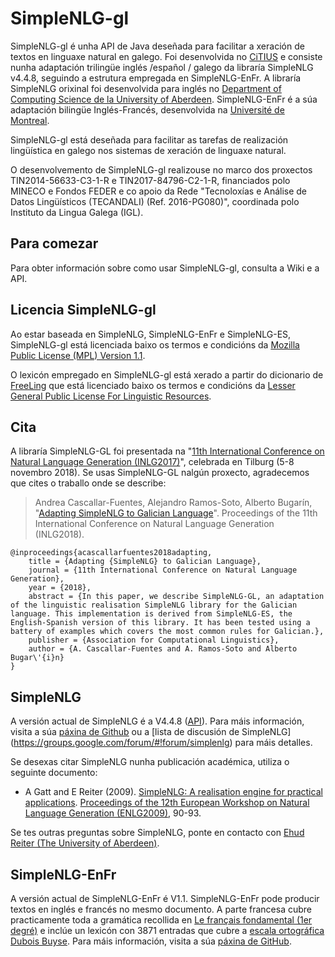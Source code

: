 SimpleNLG-gl
============

SimpleNLG-gl é unha API de Java deseñada para facilitar a xeración de textos en linguaxe natural en galego. Foi desenvolvida no [CiTIUS](https://citius.usc.es) e consiste nunha adaptación trilingüe inglés /español / galego da libraría SimpleNLG v4.4.8, seguindo a estrutura empregada en SimpleNLG-EnFr. A libraría SimpleNLG orixinal foi desenvolvida para inglés no [Department of Computing Science de la University of Aberdeen](https://www.abdn.ac.uk/ncs/departments/computing-science/natural-language-generation-187.php). SimpleNLG-EnFr é a súa adaptación bilingüe Inglés-Francés, desenvolvida na [Université de Montreal](http://www-etud.iro.umontreal.ca/~vaudrypl/snlgbil/snlgEnFr_francais.xhtml).

SimpleNLG-gl está deseñada para facilitar as tarefas de realización lingüística en galego nos sistemas de xeración de linguaxe natural.

O desenvolvemento de SimpleNLG-gl realizouse no marco dos proxectos TIN2014-56633-C3-1-R e TIN2017-84796-C2-1-R, financiados polo MINECO e Fondos FEDER e co apoio da Rede "Tecnoloxías e Análise de Datos Lingüísticos (TECANDALI) (Ref. 2016-PG080)", coordinada polo Instituto da Lingua Galega (IGL).

Para comezar
------------
Para obter información sobre como usar SimpleNLG-gl, consulta a Wiki e a API.

Licencia SimpleNLG-gl
-----------------------------
Ao estar baseada en SimpleNLG, SimpleNLG-EnFr e SimpleNLG-ES, SimpleNLG-gl está licenciada baixo os termos e condicións da [Mozilla Public License (MPL) Version 1.1](https://www.mozilla.org/en-US/MPL/1.1/).

O lexicón empregado en SimpleNLG-gl está xerado a partir do dicionario de [FreeLing](http://nlp.lsi.upc.edu/freeling/) que está licenciado baixo os termos e condicións da [Lesser General Public License For Linguistic Resources](http://infolingu.univ-mlv.fr/DonneesLinguistiques/Lexiques-Grammaires/lgpllr.html).

Cita
----
A libraría SimpleNLG-GL foi presentada na "[11th International Conference on Natural Language Generation (INLG2017)](https://inlg2018.uvt.nl/)", celebrada en Tilburg (5-8 novembro 2018). Se usas SimpleNLG-GL nalgún proxecto, agradecemos que cites o traballo onde se describe:

> Andrea Cascallar-Fuentes, Alejandro Ramos-Soto, Alberto Bugarín, "[Adapting SimpleNLG to Galician Language](https://citius.usc.es/investigacion/publicacions/listado/adapting-simplenlg-to-galician-language)". Proceedings of the 11th International Conference on Natural Language Generation (INLG2018).

```
@inproceedings{acascallarfuentes2018adapting,
	title = {Adapting {SimpleNLG} to Galician Language},
	journal = {11th International Conference on Natural Language Generation},
	year = {2018},
	abstract = {In this paper, we describe SimpleNLG-GL, an adaptation of the linguistic realisation SimpleNLG library for the Galician language. This implementation is derived from SimpleNLG-ES, the English-Spanish version of this library. It has been tested using a battery of examples which covers the most common rules for Galician.},
	publisher = {Association for Computational Linguistics},
	author = {A. Cascallar-Fuentes and A. Ramos-Soto and Alberto Bugar\'{i}n}
}
```

SimpleNLG
------------------
A versión actual de SimpleNLG é a V4.4.8 ([API](https://cdn.rawgit.com/simplenlg/simplenlg/master/docs/javadoc/index.html)). Para máis información, visita a súa [páxina de Github](https://github.com/simplenlg/simplenlg) ou a [lista de discusión de SimpleNLG] (https://groups.google.com/forum/#!forum/simplenlg) para máis detalles.

Se desexas citar SimpleNLG nunha publicación académica, utiliza o seguinte documento:

* A Gatt and E Reiter (2009). [SimpleNLG: A realisation engine for practical applications](http://aclweb.org/anthology/W/W09/W09-0613.pdf). [Proceedings of the 12th European Workshop on Natural Language Generation (ENLG2009)](http://aclweb.org/anthology/siggen.html#2009_0), 90-93.

Se tes outras preguntas sobre SimpleNLG, ponte en contacto con [Ehud Reiter (The University of Aberdeen)](https://www.abdn.ac.uk/ncs/profiles/e.reiter/).

SimpleNLG-EnFr
-----------------------------
A versión actual de SimpleNLG-EnFr é V1.1. SimpleNLG-EnFr pode producir textos en inglés e francés no mesmo documento. A parte francesa cubre practicamente toda a gramática recollida en [Le français fondamental (1er degré)](http://fr.wikipedia.org/wiki/Fran%C3%A7ais_fondamental) e inclúe un lexicón con 3871 entradas que cubre a [escala ortográfica Dubois Buyse](http://o.bacquet.free.fr/db2.htm). Para máis información, visita a súa [páxina de GitHub](https://github.com/rali-udem/SimpleNLG-EnFr).
